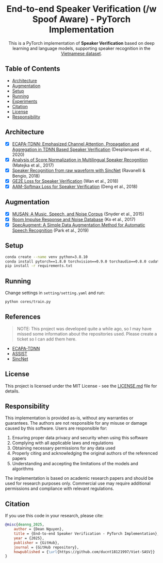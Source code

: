 <div align="center">

# End-to-end Speaker Verification (/w Spoof Aware) - PyTorch Implementation

This is a PyTorch implementation of **Speaker Verification** based on deep learning and language models, supporting speaker recognition in the [Vietnamese dataset](https://github.com/datvithanh/vietnamese-sv-dataset).
</div>

## Table of Contents
- [Architecture](#architecture)
- [Augmentation](#augmentation)
- [Setup](#setup)
- [Running](#running)
- [Experiments](#experiments)
- [Citation](#citation)
- [License](#license)
- [Responsibility](#responsibility)

## Architecture

- [x] [ECAPA-TDNN: Emphasized Channel Attention, Propagation and Aggregation in TDNN Based Speaker Verification](https://arxiv.org/abs/2005.07143) (Desplanques et al., 2020)
- [x] [Analysis of Score Normalization in Multilingual Speaker Recognition](https://www.isca-speech.org/archive_v0/Interspeech_2017/pdfs/0803.PDF) (Matejka et al., 2017)
- [x] [Speaker Recognition from raw waveform with SincNet](https://arxiv.org/abs/1808.00158) (Ravanelli & Bengio, 2018)
- [x] [GE2E Loss for Speaker Verification](https://arxiv.org/abs/1710.10467) (Wan et al., 2018)
- [x] [AAM-Softmax Loss for Speaker Verification](https://arxiv.org/abs/1801.07698) (Deng et al., 2018)

## Augmentation

- [x] [MUSAN: A Music, Speech, and Noise Corpus](https://arxiv.org/abs/1510.08484) (Snyder et al., 2015)
- [x] [Room Impulse Response and Noise Database](https://www.openslr.org/28/) (Ko et al., 2017)
- [x] [SpecAugment: A Simple Data Augmentation Method for Automatic Speech Recognition](https://arxiv.org/abs/1904.08779) (Park et al., 2019)

## Setup

```bash
conda create --name venv python=3.8.10
conda install pytorch==1.8.0 torchvision==0.9.0 torchaudio==0.8.0 cudatoolkit=11.1 -c pytorch -c conda-forge
pip install -r requirements.txt
```

## Running

Change settings in `setting/setting.yaml` and run:

```bash
python cores/train.py
```

## References
> NOTE: This project was developed quite a while ago, so I may have missed some information about the repositories used. Please create a ticket so I can add them here.

- [ECAPA-TDNN](https://github.com/TaoRuijie/ECAPA-TDNN)
- [ASSIST](https://github.com/clovaai/aasist)
- [SincNet](https://github.com/mravanelli/SincNet)


## License

This project is licensed under the MIT License - see the [LICENSE.md](LICENSE.md) file for details.

## Responsibility

This implementation is provided as-is, without any warranties or guarantees. The authors are not responsible for any misuse or damage caused by this software. Users are responsible for:

1. Ensuring proper data privacy and security when using this software
2. Complying with all applicable laws and regulations
3. Obtaining necessary permissions for any data used
4. Properly citing and acknowledging the original authors of the referenced papers
5. Understanding and accepting the limitations of the models and algorithms

The implementation is based on academic research papers and should be used for research purposes only. Commercial use may require additional permissions and compliance with relevant regulations.

## Citation
If you use this code in your research, please cite:
```bibtex
@misc{deanng_2025,
    author = {Dean Nguyen},
    title = {End-to-end Speaker Verification - PyTorch Implementation},
    year = {2025},
    publisher = {GitHub},
    journal = {GitHub repository},
    howpublished = {\url{https://github.com/ducnt18121997/Viet-SASV}}
}
```
